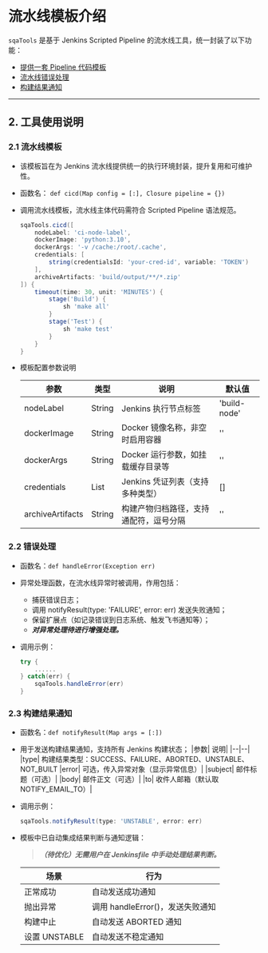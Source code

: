 # 流水线模板介绍

`sqaTools` 是基于 Jenkins Scripted Pipeline 的流水线工具，统一封装了以下功能：

- [提供一套 Pipeline 代码模板](#21-流水线模板)
- [流水线错误处理](#22-错误处理)
- [构建结果通知](#23-构建结果通知)
---

## 2. 工具使用说明
### 2.1 流水线模板

- 该模板旨在为 Jenkins 流水线提供统一的执行环境封装，提升复用和可维护性。
- 函数名：
`def cicd(Map config = [:], Closure pipeline = {})`
- 调用流水线模板，流水线主体代码需符合 Scripted Pipeline 语法规范。
    ```groovy
    sqaTools.cicd([
        nodeLabel: 'ci-node-label',
        dockerImage: 'python:3.10',
        dockerArgs: '-v /cache:/root/.cache',
        credentials: [
            string(credentialsId: 'your-cred-id', variable: 'TOKEN')
        ],
        archiveArtifacts: 'build/output/**/*.zip'
    ]) {
        timeout(time: 30, unit: 'MINUTES') {
            stage('Build') {
                sh 'make all'
            }
            stage('Test') {
                sh 'make test'
            }
        }
    }
    ```
- 模板配置参数说明

    |参数	|类型	|说明	|默认值|
    |--|--|--|--|
    |nodeLabel|	String	|Jenkins 执行节点标签|	'build-node'
    |dockerImage|	String	|Docker 镜像名称，非空时启用容器|	''
    |dockerArgs|	String	|Docker 运行参数，如挂载缓存目录等	|''
    |credentials|	List	|Jenkins 凭证列表（支持多种类型）|	[]
    |archiveArtifacts|	String	|构建产物归档路径，支持通配符，逗号分隔|	''
### 2.2 错误处理
- 函数名：`def handleError(Exception err)`
- 异常处理函数，在流水线异常时被调用，作用包括：
    - 捕获错误日志；
    - 调用 notifyResult(type: 'FAILURE', error: err) 发送失败通知；
    - 保留扩展点（如记录错误到日志系统、触发飞书通知等）；
    - ***对异常处理待进行增强处理。***
- 调用示例：

    ```groovy
    try {
        ......
    } catch(err) {
        sqaTools.handleError(err)
    }
    ```
### 2.3 构建结果通知
- 函数名：`def notifyResult(Map args = [:])`
- 用于发送构建结果通知，支持所有 Jenkins 构建状态；
    |参数|	说明|
    |--|--|
    |type|	构建结果类型：SUCCESS、FAILURE、ABORTED、UNSTABLE、NOT_BUILT
    |error|	可选，传入异常对象（显示异常信息）|
    |subject|	邮件标题（可选）|
    |body|	邮件正文（可选）|
    |to|	收件人邮箱（默认取 NOTIFY_EMAIL_TO）|
- 调用示例：

    ```groovy
    sqaTools.notifyResult(type: 'UNSTABLE', error: err)
    ```
- 模板中已自动集成结果判断与通知逻辑：
    > ***（待优化）无需用户在 Jenkinsfile 中手动处理结果判断。***

    |场景	|行为|
    |--|--|
    |正常成功	|自动发送成功通知|
    |抛出异常	|调用 handleError()，发送失败通知|
    |构建中止	|自动发送 ABORTED 通知|
    |设置 UNSTABLE	|自动发送不稳定通知|